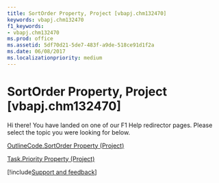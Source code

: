 ```yaml
---
title: SortOrder Property, Project [vbapj.chm132470]
keywords: vbapj.chm132470
f1_keywords:
- vbapj.chm132470
ms.prod: office
ms.assetid: 5df70d21-5de7-483f-a9de-518ce91d1f2a
ms.date: 06/08/2017
ms.localizationpriority: medium
---
```



# SortOrder Property, Project [vbapj.chm132470]

Hi there! You have landed on one of our F1 Help redirector pages. Please select the topic you were looking for below.

[OutlineCode.SortOrder Property (Project)](https://msdn.microsoft.com/library/5b6014e3-6787-9b32-0446-04415c2f8c87%28Office.15%29.aspx)

[Task.Priority Property (Project)](https://msdn.microsoft.com/library/8680e903-a03e-cf83-70e7-fc856297dae2%28Office.15%29.aspx)

[!include[Support and feedback](~/includes/feedback-boilerplate.md)]